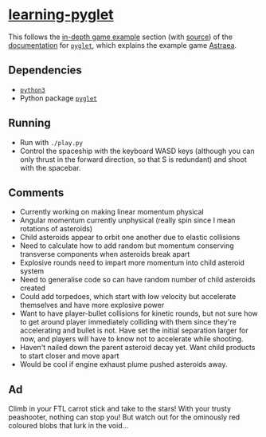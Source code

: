 # [learning-pyglet](https://github.com/eidoom/learning-pyglet)

This follows the [in-depth game example](https://pyglet.readthedocs.io/en/latest/programming_guide/examplegame.html) section (with [source](https://bitbucket.org/pyglet/pyglet/src/default/examples/game/)) of the [documentation](https://pyglet.readthedocs.io/en/latest/index.html) for [`pyglet`](https://bitbucket.org/pyglet/pyglet/wiki/Home), which explains the example game [Astraea](https://bitbucket.org/pyglet/pyglet/src/default/examples/astraea/).

## Dependencies

* [`python3`](https://www.python.org/)
* Python package [`pyglet`](https://pyglet.readthedocs.io/en/pyglet-1.3-maintenance/programming_guide/installation.html)

## Running

* Run with `./play.py`
* Control the spaceship with the keyboard WASD keys (although you can only thrust in the forward direction, so that S is redundant) and shoot with the spacebar. 

## Comments

* Currently working on making linear momentum physical
* Angular momentum currently unphysical (really spin since I mean rotations of asteroids)
* Child asteroids appear to orbit one another due to elastic collisions
* Need to calculate how to add random but momentum conserving transverse components when asteroids break apart
* Explosive rounds need to impart more momentum into child asteroid system
* Need to generalise code so can have random number of child asteroids created
* Could add torpedoes, which start with low velocity but accelerate themselves and have more explosive power
* Want to have player-bullet collisions for kinetic rounds, but not sure how to get around player immediately colliding with them since they're accelerating and bullet is not. Have set the initial separation larger for now, and players will have to know not to accelerate while shooting.
* Haven't nailed down the parent asteroid decay yet. Want child products to start closer and move apart
* Would be cool if engine exhaust plume pushed asteroids away.

## Ad

Climb in your FTL carrot stick and take to the stars!
With your trusty peashooter, nothing can stop you!
But watch out for the ominously red coloured blobs that lurk in the void...
